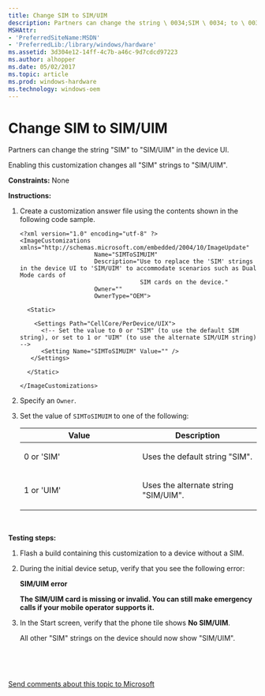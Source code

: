 ```yaml
---
title: Change SIM to SIM/UIM
description: Partners can change the string \ 0034;SIM \ 0034; to \ 0034;SIM/UIM \ 0034; in the device UI.
MSHAttr:
- 'PreferredSiteName:MSDN'
- 'PreferredLib:/library/windows/hardware'
ms.assetid: 3d304e12-14ff-4c7b-a46c-9d7cdcd97223
ms.author: alhopper
ms.date: 05/02/2017
ms.topic: article
ms.prod: windows-hardware
ms.technology: windows-oem
---
```


# Change SIM to SIM/UIM


Partners can change the string "SIM" to "SIM/UIM" in the device UI.

Enabling this customization changes all "SIM" strings to "SIM/UIM".

<a href="" id="constraints---none"></a>**Constraints:** None  

<a href="" id="instructions-"></a>**Instructions:**  
1.  Create a customization answer file using the contents shown in the following code sample.

    ``` syntax
    <?xml version="1.0" encoding="utf-8" ?>  
    <ImageCustomizations xmlns="http://schemas.microsoft.com/embedded/2004/10/ImageUpdate"  
                         Name="SIMToSIMUIM"  
                         Description="Use to replace the 'SIM' strings in the device UI to 'SIM/UIM' to accommodate scenarios such as Dual Mode cards of 
                                      SIM cards on the device."  
                         Owner=""  
                         OwnerType="OEM"> 
      
      <Static>  

        <Settings Path="CellCore/PerDevice/UIX">  
          <!-- Set the value to 0 or "SIM" (to use the default SIM string), or set to 1 or "UIM" (to use the alternate SIM/UIM string) -->
          <Setting Name="SIMToSIMUIM" Value="" />    
       </Settings>  

      </Static>

    </ImageCustomizations>
    ```

2.  Specify an `Owner`.

3.  Set the value of `SIMToSIMUIM` to one of the following:

    <table>
    <colgroup>
    <col width="50%" />
    <col width="50%" />
    </colgroup>
    <thead>
    <tr class="header">
    <th>Value</th>
    <th>Description</th>
    </tr>
    </thead>
    <tbody>
    <tr class="odd">
    <td><p>0 or 'SIM'</p></td>
    <td><p>Uses the default string &quot;SIM&quot;.</p></td>
    </tr>
    <tr class="even">
    <td><p>1 or 'UIM'</p></td>
    <td><p>Uses the alternate string &quot;SIM/UIM&quot;.</p></td>
    </tr>
    </tbody>
    </table>

     

<a href="" id="testing-steps-"></a>**Testing steps:**  
1.  Flash a build containing this customization to a device without a SIM.

2.  During the initial device setup, verify that you see the following error:

    **SIM/UIM error**

    **The SIM/UIM card is missing or invalid. You can still make emergency calls if your mobile operator supports it.**

3.  In the Start screen, verify that the phone tile shows **No SIM/UIM**.

    All other "SIM" strings on the device should now show "SIM/UIM".

 

 

[Send comments about this topic to Microsoft](mailto:wsddocfb@microsoft.com?subject=Documentation%20feedback%20%5Bp_phCustomization\p_phCustomization%5D:%20Change%20SIM%20to%20SIM/UIM%20%20RELEASE:%20%289/7/2016%29&body=%0A%0APRIVACY%20STATEMENT%0A%0AWe%20use%20your%20feedback%20to%20improve%20the%20documentation.%20We%20don't%20use%20your%20email%20address%20for%20any%20other%20purpose,%20and%20we'll%20remove%20your%20email%20address%20from%20our%20system%20after%20the%20issue%20that%20you're%20reporting%20is%20fixed.%20While%20we're%20working%20to%20fix%20this%20issue,%20we%20might%20send%20you%20an%20email%20message%20to%20ask%20for%20more%20info.%20Later,%20we%20might%20also%20send%20you%20an%20email%20message%20to%20let%20you%20know%20that%20we've%20addressed%20your%20feedback.%0A%0AFor%20more%20info%20about%20Microsoft's%20privacy%20policy,%20see%20http://privacy.microsoft.com/default.aspx. "Send comments about this topic to Microsoft")




